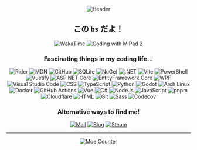 <div align="center">

![Header](https://i0.hdslb.com/bfs/new_dyn/0d006018038c5b93c92d7954d2f9e5bd6823116.jpg)

## この `bs` だよ！

[![WakaTime](https://wakatime.com/badge/user/b1ea68ff-35ad-48d6-aa5a-c0f1dfad4018.svg?style=flat-square)](https://wakatime.com/@bsdayo)
![Coding with MiPad 2](https://img.shields.io/badge/Coding_with-MiPad_2-FF6900?style=flat-square&logo=xiaomi&logoColor=white)

### Fascinating things in my coding life...
![Rider](https://img.shields.io/badge/Rider-000000?logo=rider&style=flat-square)
![MDN](https://img.shields.io/badge/MDN-000000?logo=mdnwebdocs&style=flat-square)
![GitHub](https://img.shields.io/badge/GitHub-181717?logo=github&style=flat-square)
![SQLite](https://img.shields.io/badge/SQLite-003b57?logo=sqlite&style=flat-square)
![NuGet](https://img.shields.io/badge/NuGet-004880?logo=nuget&style=flat-square)
![.NET](https://img.shields.io/badge/.NET-512bd4?logo=.net&style=flat-square)
![Vite](https://img.shields.io/badge/Vite-646cff?logo=vite&logoColor=white&style=flat-square)
![PowerShell](https://img.shields.io/badge/PowerShell-5391fe?logo=powershell&logoColor=white&style=flat-square)
![Vuetify](https://img.shields.io/badge/Vuetify-1867c0?logo=vuetify&logoColor=white&style=flat-square)
![ASP.NET Core](https://img.shields.io/badge/ASP.NET%20Core-0078d4?logo=.net&style=flat-square)
![EntityFramework Core](https://img.shields.io/badge/EntityFramework%20Core-0078d4?logo=.net&style=flat-square)
![WPF](https://img.shields.io/badge/WPF-0078d4?logo=windows&style=flat-square)
![Visual Studio Code](https://img.shields.io/badge/Visual_Studio_Code-007acc?logo=visualstudiocode&style=flat-square)
![CSS](https://img.shields.io/badge/CSS-1572b6?logo=css3&style=flat-square)
![TypeScript](https://img.shields.io/badge/TypeScript-3178c6?logo=typescript&logoColor=white&style=flat-square)
![Python](https://img.shields.io/badge/Python-3776ab?logo=python&logoColor=white&style=flat-square)
![Godot](https://img.shields.io/badge/Godot-478cbf?logo=godotengine&logoColor=white&style=flat-square)
![Arch Linux](https://img.shields.io/badge/Arch_Linux-1793d1?logo=archlinux&logoColor=white&style=flat-square)
![Docker](https://img.shields.io/badge/Docker-2496ed?logo=docker&logoColor=white&style=flat-square)
![GitHub Actions](https://img.shields.io/badge/GitHub_Actions-2088ff?logo=githubactions&logoColor=white&style=flat-square)
![Vue](https://img.shields.io/badge/Vue-4fc08d?logo=vue.js&logoColor=white&style=flat-square)
![C#](https://img.shields.io/badge/C%23-239120?logo=csharp&style=flat-square)
![Node.js](https://img.shields.io/badge/Node.js-339933?logo=node.js&logoColor=white&style=flat-square)
![JavaScript](https://img.shields.io/badge/JavaScript-f7df1e?logo=javascript&logoColor=black&style=flat-square)
![pnpm](https://img.shields.io/badge/pnpm-f99220?logo=pnpm&logoColor=white&style=flat-square)
![Cloudflare](https://img.shields.io/badge/Cloudflare-f38020?logo=Cloudflare&logoColor=white&style=flat-square)
![HTML](https://img.shields.io/badge/HTML-e34f26?logo=html5&logoColor=white&style=flat-square)
![Git](https://img.shields.io/badge/Git-f05032?logo=git&logoColor=white&style=flat-square)
![Sass](https://img.shields.io/badge/Sass-cc6699?logo=sass&logoColor=white&style=flat-square)
![Codecov](https://img.shields.io/badge/Codecov-f01f7a?logo=Codecov&logoColor=white&style=flat-square)

### Alternative ways to find me!

[![Mail](https://img.shields.io/badge/Mail-dev@sorabs.cc-white?labelColor=0078d4&color=006abb&style=for-the-badge&logo=microsoftoutlook&logoColor=white)](mailto:dev@sorabs.cc)
[![Blog](https://img.shields.io/badge/Blog-sorabs.cc-white?labelColor=42b883&color=3ba576&style=for-the-badge&logo=vite&logoColor=white)](https://sorabs.cc/)
[![Steam](https://img.shields.io/badge/Steam-bsdayo-white?labelColor=282828&color=232323&style=for-the-badge&logo=steam&logoColor=white)](https://steamcommunity.com/id/bsdayo/)

---

![Moe Counter](https://count.getloli.com/get/@bsdayo?theme=gelbooru)

</div>
